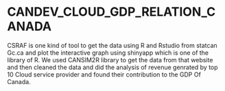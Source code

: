 # CANDEV_CLOUD_GDP_RELATION_CANADA
CSRAF is one kind of tool to get the data using R and Rstudio from statcan
Gc.ca and plot the interactive graph using shinyapp which is one of the library of R.
We used CANSIM2R library to get the data from that website and then cleaned the data and did the analysis of revenue genrated by top 10 Cloud service provider and found their contribution to the GDP Of Canada.
